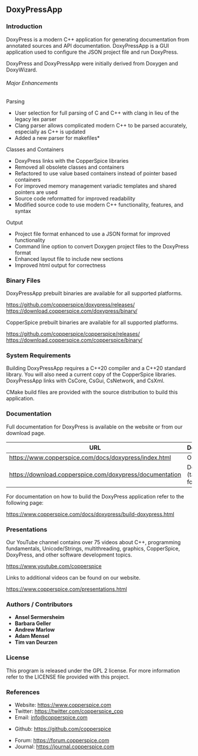 ## DoxyPressApp

### Introduction

DoxyPress is a modern C++ application for generating documentation from annotated sources and API documentation.
DoxyPressApp is a GUI application used to configure the JSON project file and run DoxyPress.

DoxyPress and DoxyPressApp were initially derived from Doxygen and DoxyWizard.


###### Major Enhancements

Parsing

* User selection for full parsing of C and C++ with clang in lieu of the legacy lex parser
* Clang parser allows complicated modern C++ to be parsed accurately, especially as C++ is updated
* Added a new parser for makefiles*

Classes and Containers

* DoxyPress links with the CopperSpice libraries
* Removed all obsolete classes and containers
* Refactored to use value based containers instead of pointer based containers
* For improved memory management variadic templates and shared pointers are used
* Source code reformatted for improved readability
* Modified source code to use modern C++ functionality, features, and syntax

Output

* Project file format enhanced to use a JSON format for improved functionality
* Command line option to convert Doxygen project files to the DoxyPress format
* Enhanced layout file to include new sections
* Improved html output for correctness


### Binary Files

DoxyPressApp prebuilt binaries are available for all supported platforms.

https://github.com/copperspice/doxypress/releases/
https://download.copperspice.com/doxypress/binary/

CopperSpice prebuilt binaries are available for all supported platforms.

https://github.com/copperspice/copperspice/releases/
https://download.copperspice.com/copperspice/binary/


### System Requirements

Building DoxyPressApp requires a C++20 compiler and a C++20 standard library. You will also need a current copy
of the CopperSpice libraries. DoxyPressApp links with CsCore, CsGui, CsNetwork, and CsXml.

CMake build files are provided with the source distribution to build this application.


### Documentation

Full documentation for DoxyPress is available on the website or from our download page.


|URL      |Description|
|---------|-----------|
|https://www.copperspice.com/docs/doxypress/index.html| Online
|https://download.copperspice.com/doxypress/documentation| Download (tar and zip formats)|


For documentation on how to build the DoxyPress application refer to the following page:

https://www.copperspice.com/docs/doxypress/build-doxypress.html


### Presentations

Our YouTube channel contains over 75 videos about C++, programming fundamentals, Unicode/Strings, multithreading,
graphics, CopperSpice, DoxyPress, and other software development topics.

https://www.youtube.com/copperspice

Links to additional videos can be found on our website.

https://www.copperspice.com/presentations.html


### Authors / Contributors

* **Ansel Sermersheim**
* **Barbara Geller**
* **Andrew Marlow**
* **Adam Mensel**
* **Tim van Deurzen**


### License

This program is released under the GPL 2 license. For more information refer to the LICENSE file provided with this
project.


### References

 * Website:  https://www.copperspice.com
 * Twitter:  https://twitter.com/copperspice_cpp
 * Email:    info@copperspice.com

<!-- -->
 * Github:   https://github.com/copperspice

<!-- -->
 * Forum:    https://forum.copperspice.com
 * Journal:  https://journal.copperspice.com

